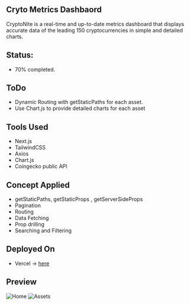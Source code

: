 ## Cryto Metrics Dashbaord

CryptoNite is a real-time and up-to-date metrics dashboard that displays accurate data of the leading 150 cryptocurrencies in simple and detailed charts.

## Status:

- 70% completed.

## ToDo

- Dynamic Routing with getStaticPaths for each asset.
- Use Chart.js to provide detailed charts for each asset

## Tools Used

- Next.js
- TailwindCSS
- Axios
- Chart.js
- Coingecko public API

## Concept Applied

- getStaticPaths, getStaticProps , getServerSideProps
- Pagination
- Routing
- Data Fetching
- Prop drilling
- Searching and Filtering

## Deployed On

- Vercel -> [here](https://crypto-metrics-dashboard-uxva.vercel.app)

## Preview

![Home](<https://elmerlar.sirv.com/Screenshot%20(124).png>)
![Assets](<https://elmerlar.sirv.com/Screenshot%20(125).png>)
